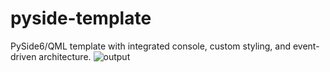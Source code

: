 # pyside-template
PySide6/QML template with integrated console, custom styling, and event-driven architecture.
![output](https://github.com/wervin/pyside-template/assets/29201790/7b0777cc-be36-43e1-9c3e-44bb92a70b8c)

